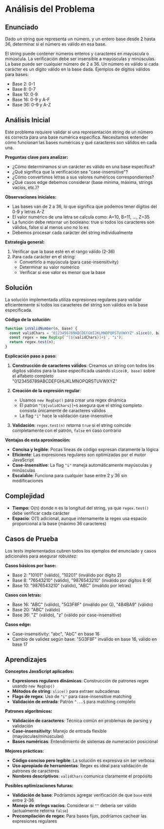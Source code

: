 # Análisis del Problema

## Enunciado

Dado un string que representa un número, y un entero base desde 2 hasta 36, determinar si el número es válido en esa base.

El string puede contener números enteros y caracteres en mayúscula o minúscula.
La verificación debe ser insensible a mayúsculas y minúsculas.
La base puede ser cualquier número de 2 a 36.
Un número es válido si cada carácter es un dígito válido en la base dada.
Ejemplos de dígitos válidos para bases:

- Base 2: 0-1
- Base 8: 0-7
- Base 10: 0-9
- Base 16: 0-9 y A-F
- Base 36: 0-9 y A-Z

## Análisis Inicial

Este problema requiere validar si una representación string de un número es correcta para una base numérica específica. Necesitamos entender cómo funcionan las bases numéricas y qué caracteres son válidos en cada una.

**Preguntas clave para analizar:**

- ¿Cómo determinamos si un carácter es válido en una base específica?
- ¿Qué significa que la verificación sea "case-insensitive"?
- ¿Cómo convertimos letras a sus valores numéricos correspondientes?
- ¿Qué casos edge debemos considerar (base mínima, máxima, strings vacíos, etc.)?

**Observaciones iniciales:**

- Las bases van de 2 a 36, lo que significa que podemos tener dígitos del 0-9 y letras A-Z
- El valor numérico de una letra se calcula como: A=10, B=11, ..., Z=35
- La función debe retornar un booleano: true si todos los caracteres son válidos, false si al menos uno no lo es
- Debemos procesar cada carácter del string individualmente

**Estrategia general:**

1. Verificar que la base esté en el rango válido (2-36)
2. Para cada carácter en el string:
   - Convertirlo a mayúscula (para case-insensitivity)
   - Determinar su valor numérico
   - Verificar si ese valor es menor que la base

## Solución

La solución implementada utiliza expresiones regulares para validar eficientemente si todos los caracteres del string son válidos en la base especificada.

**Código de la solución:**

```javascript
function isValidNumber(n, base) {
  const validChars = "0123456789ABCDEFGHIJKLMNOPQRSTUVWXYZ".slice(0, base);
  const regex = new RegExp(`^[${validChars}]+$`, "i");
  return regex.test(n);
}
```

**Explicación paso a paso:**

1. **Construcción de caracteres válidos**: Creamos un string con todos los dígitos válidos para la base especificada usando `slice(0, base)` sobre el alfabeto completo "0123456789ABCDEFGHIJKLMNOPQRSTUVWXYZ"

2. **Creación de la expresión regular**:

   - Usamos `new RegExp()` para crear una regex dinámica
   - El patrón `^[${validChars}]+$` asegura que el string completo consista únicamente de caracteres válidos
   - La flag `"i"` hace la validación case-insensitive

3. **Validación**: `regex.test(n)` retorna `true` si el string coincide completamente con el patrón, `false` en caso contrario

**Ventajas de esta aproximación:**

- **Concisa y legible**: Pocas líneas de código expresan claramente la lógica
- **Eficiente**: Las expresiones regulares son optimizadas por el motor JavaScript
- **Case-insensitive**: La flag `"i"` maneja automáticamente mayúsculas y minúsculas
- **Escalable**: Funciona para cualquier base entre 2 y 36 sin modificaciones

## Complejidad

- **Tiempo**: O(n) donde n es la longitud del string, ya que `regex.test()` debe verificar cada carácter
- **Espacio**: O(1) adicional, aunque internamente la regex usa espacio proporcional a la base (máximo 36 caracteres)

## Casos de Prueba

Los tests implementados cubren todos los ejemplos del enunciado y casos adicionales para asegurar robustez:

**Casos básicos por base:**

- Base 2: "10101" (válido), "10201" (inválido por dígito 2)
- Base 8: "76543210" (válido), "9876543210" (inválido por dígitos 8-9)
- Base 10: "9876543210" (válido), "ABC" (inválido por letras)

**Casos con letras:**

- Base 16: "ABC" (válido), "5G3F8F" (inválido por G), "4B4BA9" (válido)
- Base 20: "ABC" (válido)
- Base 36: "Z" (válido), "z" (válido por case-insensitive)

**Casos edge:**

- Case-insensitivity: "abc", "AbC" en base 16
- Cambio de validez según base: "5G3F8F" inválido en base 16, válido en base 17

## Aprendizajes

**Conceptos JavaScript aplicados:**

- **Expresiones regulares dinámicas**: Construcción de patrones regex usando `new RegExp()`
- **Métodos de string**: `slice()` para extraer subcadenas
- **Flags de regex**: Uso de `"i"` para case-insensitive matching
- **Validación de entrada**: Patrón `^...$` para matching completo

**Patrones algorítmicos:**

- **Validación de caracteres**: Técnica común en problemas de parsing y validación
- **Case-insensitivity**: Manejo de entrada flexible (mayúsculas/minúsculas)
- **Bases numéricas**: Entendimiento de sistemas de numeración posicional

**Mejores prácticas:**

- **Código conciso pero legible**: La solución es expresiva sin ser verbosa
- **Uso apropiado de herramientas**: Regex es ideal para validación de patrones de caracteres
- **Nombres descriptivos**: `validChars` comunica claramente el propósito

**Posibles optimizaciones futuras:**

- **Validación de base**: Podríamos agregar verificación de que `base` esté entre 2-36
- **Manejo de strings vacíos**: Considerar si `""` debería ser válido (actualmente retorna `false`)
- **Precompilación de regex**: Para bases fijas, podríamos cachear las expresiones regulares

